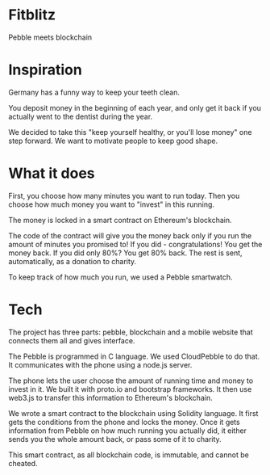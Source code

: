 # Fitblitz
Pebble meets blockchain

# Inspiration

Germany has a funny way to keep your teeth clean.

You deposit money in the beginning of each year, and only get it back if you actually went to the dentist during the year.

We decided to take this "keep yourself healthy, or you'll lose money" one step forward. We want to motivate people to keep good shape.

# What it does
First, you choose how many minutes you want to run today. Then you choose how much money you want to "invest" in this running.

The money is locked in a smart contract on Ethereum's blockchain.

The code of the contract will give you the money back only if you run the amount of minutes you promised to! If you did - congratulations! You get the money back. If you did only 80%? You get 80% back. The rest is sent, automatically, as a donation to charity.

To keep track of how much you run, we used a Pebble smartwatch.

# Tech
The project has three parts: pebble, blockchain and a mobile website that connects them all and gives interface.

The Pebble is programmed in C language. We used CloudPebble to do that. It communicates with the phone using a node.js server.

The phone lets the user choose the amount of running time and money to invest in it. We built it with proto.io and bootstrap frameworks. It then use web3.js to transfer this information to Ethereum's blockchain.

We wrote a smart contract to the blockchain using Solidity language. It first gets the conditions from the phone and locks the money. Once it gets information from Pebble on how much running you actually did, it either sends you the whole amount back, or pass some of it to charity.

This smart contract, as all blockchain code, is immutable, and cannot be cheated.
